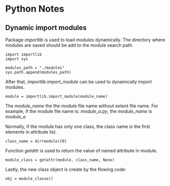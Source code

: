 # Python Notes

## Dynamic import modules

Package _importlib_ is used to load modules dynamically.
The directory where modules are saved should be add to the module search path.

    import importlib
    import sys

    modules_path = "./modules"
    sys.path.append(modules_path)

After that, _importlib.import_module_ can be used to dynamically import modules.

    module = importlib.import_module(module_name)

The _module_name_ the the module file name without extent file name. 
For example, if the module file name is: _module_a.py_, 
the _module_name_ is _module_a_

Normally, if the module has only one class, the class name is the first elements
in attribute list. 

    class_name = dir(module)[0]

Function _getattr_ is used to return the value of named attribute in module.

    module_class = getattr(module, class_name, None)

Lastly, the new class object is create by the flowing code:

    obj = module_classe()
